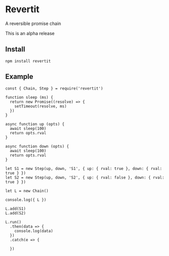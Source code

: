 # Revertit

A reversible promise chain

This is an alpha release

## Install

`npm install revertit`

## Example

```node
const { Chain, Step } = require('revertit')

function sleep (ms) {
  return new Promise((resolve) => {
    setTimeout(resolve, ms)
  })
}

async function up (opts) {
  await sleep(100)
  return opts.rval
}

async function down (opts) {
  await sleep(100)
  return opts.rval
}

let S1 = new Step(up, down, 'S1', { up: { rval: true }, down: { rval: true } })
let S2 = new Step(up, down, 'S2', { up: { rval: false }, down: { rval: true } })

let L = new Chain()

console.log({ L })

L.add(S1)
L.add(S2)

L.run()
  .then(data => {
    console.log(data)
  })
  .catch(e => {

  })
```
